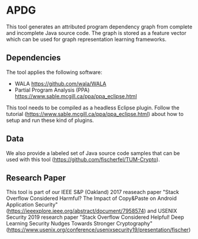 # APDG
This tool generates an attributed program dependency graph from complete and incomplete Java source code. The graph is stored as a feature vector which can be used for graph representation learning frameworks.

## Dependencies

The tool applies the following software:

- WALA https://github.com/wala/WALA
- Partial Program Analysis (PPA) https://www.sable.mcgill.ca/ppa/ppa_eclipse.html

This tool needs to be compiled as a headless Eclipse plugin. Follow the tutorial (https://www.sable.mcgill.ca/ppa/ppa_eclipse.html) about how to setup and run these kind of plugins.

## Data
We also provide a labeled set of Java source code samples that can be used with this tool (https://github.com/fischerfel/TUM-Crypto).

## Research Paper

This tool is part of our IEEE S&P (Oakland) 2017 reaseach paper "Stack Overflow Considered Harmful? The Impact of Copy&Paste on Android Application Security" (https://ieeexplore.ieee.org/abstract/document/7958574) and USENIX Security 2019 research paper "Stack Overflow Considered Helpful! Deep Learning Security Nudges Towards Stronger Cryptography" (https://www.usenix.org/conference/usenixsecurity19/presentation/fischer)

